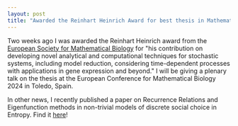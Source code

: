 ```yaml
---
layout: post
title: "Awarded the Reinhart Heinrich Award for best thesis in Mathematical Biology from ESMTB"
---
```


Two weeks ago I was awarded the Reinhart Heinrich award from the [European Society for Mathematical Biology](https://www.esmtb.org/page-18082) for "his contribution on developing novel analytical and computational techniques for stochastic systems, including model reduction, 
considering time-dependent processes with applications in gene expression and beyond." I will be giving a plenary talk on the thesis at the European Conference for Mathematical Biology 2024 in Toledo, Spain.

In other news, I recently published a paper on Recurrence Relations and Eigenfunction methods in non-trivial models of discrete social choice in Entropy. Find it [here](https://www.mdpi.com/1099-4300/25/7/996)!
